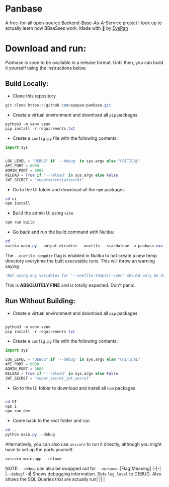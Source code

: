 # Panbase

A free-for-all open-source Backend-Base-As-A-Service project I took up to actually learn how BBaaSses work. Made with 💙 by [EyePan](https://github.com/eyepan)

# Download and run:

Panbase is soon to be available in a release format. Until then, you can build it yourself using the instructions below.

## Build Locally:

-   Clone this repository

```powershell
git clone https://github.com/eyepan/panbase.git
```

-   Create a virtual environment and download all `pip` packages

```powershell
python3 -m venv venv
pip install -r requirements.txt
```

-   Create a `config.py` file with the following contents:

```python
import sys


LOG_LEVEL = "DEBUG" if '--debug' in sys.argv else "CRITICAL"
API_PORT = 8000
ADMIN_PORT = 9000
RELOAD = True if '--reload' in sys.argv else False
JWT_SECRET = "supersecretjwtsecret"


```

-   Go to the UI folder and download all the `npm` packages

```powershell
cd ui
npm install
```

-   Build the admin UI using `vite`

```powershell
npm run build
```

-   Go back and run the build command with Nuitka:

```powershell
cd ..
nuitka main.py --output-dir=dist --onefile --standalone -o panbase.exe --quiet --remove-output --show-progress   --include-data-file=database.db=database.db --include-data-dir=ui/dist=ui/dist --onefile-tempdir-spec="%TEMP%\panbase\0.1.0"
```

The `--onefile-tempdir` flag is enabled in Nuitka to not create a new temp directory everytime the built executable runs. This will throw an warning saying

```diff
-Not using any variables for '--onefile-tempdir-spec' should only be done if your program absolutely needs to be in the same path always
```

This is **ABSOLUTELY FINE** and is totally expected. Don't panic.

## Run Without Building:

-   Create a virtual environment and download all `pip` packages

```powershell

python3 -m venv venv
pip install -r requirements.txt

```

-   Create a `config.py` file with the following contents:

```python
import sys

LOG_LEVEL = "DEBUG" if '--debug' in sys.argv else "CRITICAL"
API_PORT = 8000
ADMIN_PORT = 9000
RELOAD = True if '--reload' in sys.argv else False
JWT_SECRET = "super_secret_jwt_secret"

```

-   Go to the UI folder to download and install all `npm` packages

```powershell

cd UI
npm i
npm run dev
```

-   Come back to the root folder and run

```powershell
cd ..
python main.py --debug
```

Alternatively, you can also use `uvicorn` to run it directly, although you might have to set up the ports yourself.

```powershell
uvicorn main:app --reload
```

NOTE: `--debug` can also be swapped out for `--verbose`:
|Flag|Meaning|
|-|-|
|`--debug`/ `-d`| Shows debugging information. Sets `log_level` to DEBUG. Also shows the SQL Queries that are actually run|
|| |
